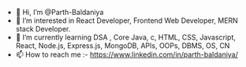 - 👋 Hi, I’m @Parth-Baldaniya
- 👀 I’m interested in React Developer, Frontend Web Developer, MERN stack Developer.
- 🌱 I’m currently learning DSA , Core Java, c, HTML, CSS, Javascript, React, Node.js, Express.js, MongoDB, APIs, OOPs, DBMS, OS, CN
- 📫 How to reach me :- https://www.linkedin.com/in/parth-baldaniya/

<!---
Parth-Baldaniya/Parth-Baldaniya is a ✨ special ✨ repository because its `README.md` (this file) appears on your GitHub profile.
You can click the Preview link to take a look at your changes.
--->
